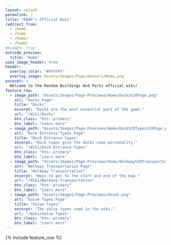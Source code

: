 ```yaml
---
layout: splash
permalink: /
title: "RBAP's Official Wiki"
redirect_from:
  - /Home
  - /home
  - /Home/
  - /home/
#hidden: true
outside_preview:
  title: "Home"
uses_image_header: true
header:
  overlay_color: "#FFFFFF"
  overlay_image: Assets/Images/Page-Banners/Home.png
excerpt: >
  Welcome to the Random Buildings And Parts official wiki!
feature_row:
  - image_path: "Assets/Images/Page-Previews/Home/Docks%20Page.png"
    alt: "Docks Page"
    title: "Docks"
    excerpt: "Docks are the most essential part of the game."
    url: "/Wiki/Docks"
    btn_class: "btn--primary"
    btn_label: "Learn more"
  - image_path: "Assets/Images/Page-Previews/Home/Dock%20Types%20Page.png"
    alt: "Dock Entrance Types Page"
    title: "Dock Entrance Types"
    excerpt: "Dock types give the docks some personality."
    url: "/Wiki/Dock-Entrance-Types"
    btn_class: "btn--primary"
    btn_label: "Learn more"
  - image_path: "Assets/Images/Page-Previews/Home/Walkway%20Transportation%20Page.png"
    alt: "Walkway Transportation Page"
    title: "Walkway Transportation"
    excerpt: "Ways to get to the start and end of the map."
    url: "/Wiki/Walkway-Transportation"
    btn_class: "btn--primary"
    btn_label: "Learn more" 
  - image_path: "Assets/Images/Page-Previews/Unset.png"
    alt: "Value Types Page"
    title: "Value Types"
    excerpt: "The value types used in the wiki."
    url: "/Wiki/Value-Types"
    btn_class: "btn--primary"
    btn_label: "Learn more"
---
```


{% include feature_row %}
